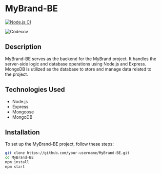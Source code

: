 # MyBrand-BE

[![Node.js CI](https://github.com/Heisjabo/MyBrand-BE/actions/workflows/workflow.yml/badge.svg)](https://github.com/Heisjabo/MyBrand-BE/actions/workflows/workflow.yml)

![Codecov](https://img.shields.io/codecov/c/github/Heisjabo/MyBrand-BE)

## Description

MyBrand-BE serves as the backend for the MyBrand project. It handles the server-side logic and database operations using Node.js and Express. MongoDB is utilized as the database to store and manage data related to the project.

## Technologies Used

- Node.js
- Express
- Mongoose
- MongoDB

## Installation

To set up the MyBrand-BE project, follow these steps:

```bash
git clone https://github.com/your-username/MyBrand-BE.git
cd MyBrand-BE
npm install
npm start


